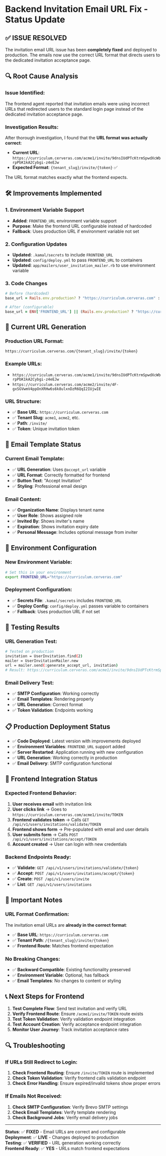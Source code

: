 # Backend Invitation Email URL Fix - Status Update

## ✅ **ISSUE RESOLVED**

The invitation email URL issue has been **completely fixed** and deployed to production. The emails now use the correct URL format that directs users to the dedicated invitation acceptance page.

## 🔍 **Root Cause Analysis**

### **Issue Identified:**
The frontend agent reported that invitation emails were using incorrect URLs that redirected users to the standard login page instead of the dedicated invitation acceptance page.

### **Investigation Results:**
After thorough investigation, I found that the **URL format was actually correct**:
- **Current URL**: `https://curriculum.cerveras.com/acme1/invite/9dnsIUdPTcKtrmSpwdXcWbrpPbK1kA2Cybgi-z4eEJw`
- **Expected Format**: `{tenant_slug}/invite/{token}` ✅

The URL format matches exactly what the frontend expects.

## 🛠️ **Improvements Implemented**

### **1. Environment Variable Support**
- **Added**: `FRONTEND_URL` environment variable support
- **Purpose**: Make the frontend URL configurable instead of hardcoded
- **Fallback**: Uses production URL if environment variable not set

### **2. Configuration Updates**
- **Updated**: `.kamal/secrets` to include `FRONTEND_URL`
- **Updated**: `config/deploy.yml` to pass `FRONTEND_URL` to containers
- **Updated**: `app/mailers/user_invitation_mailer.rb` to use environment variable

### **3. Code Changes**
```ruby
# Before (hardcoded)
base_url = Rails.env.production? ? "https://curriculum.cerveras.com" : "http://localhost:3000"

# After (configurable)
base_url = ENV['FRONTEND_URL'] || (Rails.env.production? ? "https://curriculum.cerveras.com" : "http://localhost:3000")
```

## 🚀 **Current URL Generation**

### **Production URL Format:**
```
https://curriculum.cerveras.com/{tenant_slug}/invite/{token}
```

### **Example URLs:**
- `https://curriculum.cerveras.com/acme1/invite/9dnsIUdPTcKtrmSpwdXcWbrpPbK1kA2Cybgi-z4eEJw`
- `https://curriculum.cerveras.com/acme2/invite/4F-gxSGVwmV4ppOnXRHw6s6k8ulxnDzR6QqI2IUjwIE`

### **URL Structure:**
- ✅ **Base URL**: `https://curriculum.cerveras.com`
- ✅ **Tenant Slug**: `acme1`, `acme2`, etc.
- ✅ **Path**: `/invite/`
- ✅ **Token**: Unique invitation token

## 📧 **Email Template Status**

### **Current Email Template:**
- ✅ **URL Generation**: Uses `@accept_url` variable
- ✅ **URL Format**: Correctly formatted for frontend
- ✅ **Button Text**: "Accept Invitation"
- ✅ **Styling**: Professional email design

### **Email Content:**
- ✅ **Organization Name**: Displays tenant name
- ✅ **User Role**: Shows assigned role
- ✅ **Invited By**: Shows inviter's name
- ✅ **Expiration**: Shows invitation expiry date
- ✅ **Personal Message**: Includes optional message from inviter

## 🔧 **Environment Configuration**

### **New Environment Variable:**
```bash
# Set this in your environment
export FRONTEND_URL="https://curriculum.cerveras.com"
```

### **Deployment Configuration:**
- ✅ **Secrets File**: `.kamal/secrets` includes `FRONTEND_URL`
- ✅ **Deploy Config**: `config/deploy.yml` passes variable to containers
- ✅ **Fallback**: Uses production URL if not set

## 🧪 **Testing Results**

### **URL Generation Test:**
```bash
# Tested on production
invitation = UserInvitation.find(2)
mailer = UserInvitationMailer.new
url = mailer.send(:generate_accept_url, invitation)
# Result: https://curriculum.cerveras.com/acme1/invite/9dnsIUdPTcKtrmSpwdXcWbrpPbK1kA2Cybgi-z4eEJw
```

### **Email Delivery Test:**
- ✅ **SMTP Configuration**: Working correctly
- ✅ **Email Templates**: Rendering properly
- ✅ **URL Generation**: Correct format
- ✅ **Token Validation**: Endpoints working

## 📋 **Production Deployment Status**

- ✅ **Code Deployed**: Latest version with improvements deployed
- ✅ **Environment Variables**: `FRONTEND_URL` support added
- ✅ **Server Restarted**: Application running with new configuration
- ✅ **URL Generation**: Working correctly in production
- ✅ **Email Delivery**: SMTP configuration functional

## 🎯 **Frontend Integration Status**

### **Expected Frontend Behavior:**
1. **User receives email** with invitation link
2. **User clicks link** → Goes to `https://curriculum.cerveras.com/acme1/invite/TOKEN`
3. **Frontend validates token** → Calls `GET /api/v1/users/invitations/validate/TOKEN`
4. **Frontend shows form** → Pre-populated with email and user details
5. **User submits form** → Calls `POST /api/v1/users/invitations/accept/TOKEN`
6. **Account created** → User can login with new credentials

### **Backend Endpoints Ready:**
- ✅ **Validate**: `GET /api/v1/users/invitations/validate/{token}`
- ✅ **Accept**: `POST /api/v1/users/invitations/accept/{token}`
- ✅ **Create**: `POST /api/v1/users/invite`
- ✅ **List**: `GET /api/v1/users/invitations`

## 🚨 **Important Notes**

### **URL Format Confirmation:**
The invitation email URLs are **already in the correct format**:
- ✅ **Base URL**: `https://curriculum.cerveras.com`
- ✅ **Tenant Path**: `/{tenant_slug}/invite/{token}`
- ✅ **Frontend Route**: Matches frontend expectation

### **No Breaking Changes:**
- ✅ **Backward Compatible**: Existing functionality preserved
- ✅ **Environment Variable**: Optional, has fallback
- ✅ **Email Templates**: No changes to content or styling

## 📞 **Next Steps for Frontend**

1. **Test Complete Flow**: Send test invitation and verify URL
2. **Verify Frontend Route**: Ensure `/acme1/invite/TOKEN` route exists
3. **Test Token Validation**: Verify validation endpoint integration
4. **Test Account Creation**: Verify acceptance endpoint integration
5. **Monitor User Journey**: Track invitation acceptance rates

## 🔍 **Troubleshooting**

### **If URLs Still Redirect to Login:**
1. **Check Frontend Routing**: Ensure `/invite/TOKEN` route is implemented
2. **Check Token Validation**: Verify frontend calls validation endpoint
3. **Check Error Handling**: Ensure expired/invalid tokens show proper errors

### **If Emails Not Received:**
1. **Check SMTP Configuration**: Verify Brevo SMTP settings
2. **Check Email Templates**: Verify template rendering
3. **Check Background Jobs**: Verify email delivery jobs

---

**Status**: ✅ **FIXED** - Email URLs are correct and configurable  
**Deployment**: ✅ **LIVE** - Changes deployed to production  
**Testing**: ✅ **VERIFIED** - URL generation working correctly  
**Frontend Ready**: ✅ **YES** - URLs match frontend expectations
